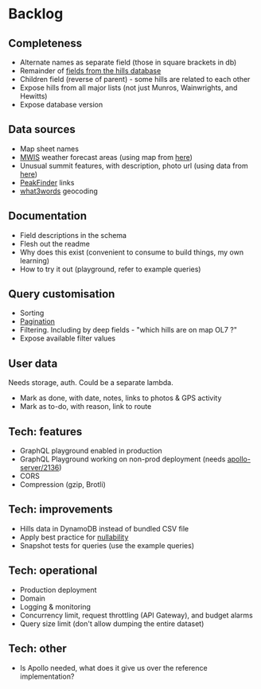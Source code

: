 # Backlog

## Completeness

- Alternate names as separate field (those in square brackets in db)
- Remainder of [fields from the hills database](fields-hills-database.md)
- Children field (reverse of parent) - some hills are related to each other
- Expose hills from all major lists (not just Munros, Wainwrights, and Hewitts)
- Expose database version

## Data sources

- Map sheet names
- [MWIS](http://www.mwis.org.uk/) weather forecast areas (using map from [here](https://www.walkhighlands.co.uk/Forum/viewtopic.php?f=1&t=85322))
- Unusual summit features, with description, photo url (using data from [here](https://www.walkhighlands.co.uk/Forum/viewtopic.php?f=1&t=91941))
- [PeakFinder](https://www.peakfinder.org) links
- [what3words](https://docs.what3words.com/api/v3/) geocoding

## Documentation

- Field descriptions in the schema
- Flesh out the readme
- Why does this exist (convenient to consume to build things, my own learning)
- How to try it out (playground, refer to example queries)

## Query customisation

- Sorting
- [Pagination](https://graphql.org/learn/pagination/)
- Filtering. Including by deep fields - "which hills are on map OL7 ?"
- Expose available filter values

## User data

Needs storage, auth. Could be a separate lambda.

- Mark as done, with date, notes, links to photos & GPS activity
- Mark as to-do, with reason, link to route

## Tech: features

- GraphQL playground enabled in production
- GraphQL Playground working on non-prod deployment (needs [apollo-server/2136](https://github.com/apollographql/apollo-server/issues/2136#issuecomment-458465128))
- CORS
- Compression (gzip, Brotli)

## Tech: improvements

- Hills data in DynamoDB instead of bundled CSV file
- Apply best practice for [nullability](https://graphql.org/learn/best-practices/#nullability)
- Snapshot tests for queries (use the example queries)

## Tech: operational

- Production deployment
- Domain
- Logging & monitoring
- Concurrency limit, request throttling (API Gateway), and budget alarms
- Query size limit (don't allow dumping the entire dataset)

## Tech: other

- Is Apollo needed, what does it give us over the reference implementation?
